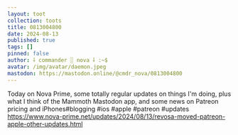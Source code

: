 ```yaml
---
layout: toot
collection: toots
title: 0813004800
date: 2024-08-13
published: true
tags: []
pinned: false
author: ⸸ commander ░ nova ⸸ :~$
avatar: /img/avatar/daemon.jpeg
mastodon: https://mastodon.online/@cmdr_nova/0813004800
---
```


Today on Nova Prime, some totally regular updates on things I'm doing, plus what I think of the Mammoth Mastodon app, and some news on Patreon pricing and iPhones#blogging #ios #apple #patreon #updates https://www.nova-prime.net/updates/2024/08/13/revosa-moved-patreon-apple-other-updates.html
